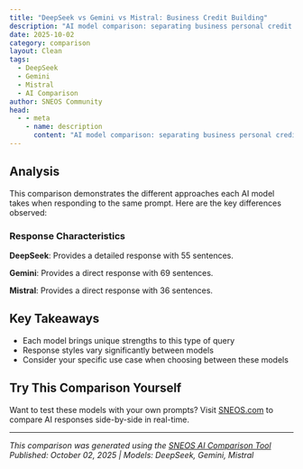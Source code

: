```yaml
---
title: "DeepSeek vs Gemini vs Mistral: Business Credit Building"
description: "AI model comparison: separating business personal credit..."
date: 2025-10-02
category: comparison
layout: Clean
tags:
  - DeepSeek
  - Gemini
  - Mistral
  - AI Comparison
author: SNEOS Community
head:
  - - meta
    - name: description
      content: "AI model comparison: separating business personal credit..."
---
```


<ChatComparison
  title="DeepSeek vs Gemini vs Mistral: Business Credit Building"
  prompt="separating business personal credit"
  :responses='{
    "DeepSeek": "Of course. This is one of the most critical steps for any business owner, especially for those with LLCs or corporations. Separating your personal and business credit is fundamental to protecting your personal assets and building a credible, scalable business.\n\nHere\u2019s a comprehensive guide on why it\u0027s important and how to do it.\n\n---\n\n### Why It\u0027s Absolutely Crucial to Separate Credit\n\n1.  **Personal Asset Protection (The #1 Reason):**\n    *   If you operate as a **Sole Proprietorship or General Partnership**, there is no legal separation between you and your business. If your business is sued or can\u0027t pay its debts, your personal assets (house, car, personal savings) are at risk.\n    *   If you have an **LLC or Corporation**, mixing finances is called \u0022piercing the corporate veil.\u0022 A court can hold you personally liable for business debts, defeating the entire purpose of having the business structure.\n\n2.  **Build Business Credit History:**\n    *   Just like a personal credit score, a strong business credit profile (with Dun \u0026 Bradstreet, Experian Business, and Equifax Business) allows you to:\n        *   Get better interest rates and terms on loans and lines of credit.\n        *   Secure higher credit limits.\n        *   Build credibility with suppliers and vendors.\n\n3.  **Professionalism and Credibility:**\n    *   Paying with a check or credit card in your business\u0027s name looks far more professional than using a personal card. It signals that you are a serious, established entity.\n\n4.  **Simplify Accounting and Taxes:**\n    *   Mixing finances is a bookkeeping nightmare. Separating them makes it easy to track business expenses, prepare for taxes, and qualify for deductions without sifting through personal transactions.\n\n---\n\n### How to Separate Your Business and Personal Credit: A Step-by-Step Plan\n\n#### Step 1: Establish a Legal Business Entity\n\nThis is the foundational step. Stop operating as a Sole Proprietorship.\n\n*   **Form an LLC (Limited Liability Company) or Corporation (S-Corp or C-Corp):**\n    *   **LLC** is the most popular choice for small to medium-sized businesses due to its simplicity and flexibility.\n    *   These structures create a legal \u0022wall\u0022 between you and your business.\n\n#### Step 2: Get an Employer Identification Number (EIN)\n\n*   Think of this as a **Social Security Number for your business**.\n*   It\u0027s free to get from the IRS and is used to open business bank accounts, apply for business credit, and file business taxes.\n*   You will use your EIN instead of your SSN on all business-related applications.\n\n#### Step 3: Open a Dedicated Business Bank Account\n\n*   This is non-negotiable. As soon as you have your EIN and business formation documents, open a checking account in your business\u0027s legal name.\n*   **Route all business income and expenses through this account.** Do not pay for business expenses from your personal account or deposit customer checks into your personal account.\n\n#### Step 4: Get a Business Credit Card\n\n*   Use your EIN and business bank account details to apply for a business credit card.\n*   Even if you are personally required to guarantee the card (which is very common for new businesses), using it properly will start building your business credit history.\n*   **Use this card for all business purchases.** This simplifies expense tracking and helps build your business credit profile.\n\n#### Step 5: Establish a Business Address and Phone Number\n\n*   Get a dedicated phone number for your business and list it consistently everywhere.\n*   Use a physical business address (can be your office, a PO Box, or a virtual office) that is different from your home address. This reinforces the separation.\n\n#### Step 6: Build a Business Credit Profile with Vendors\n\nStart with \u0022trade credit\u0022 with vendors who report your payment history to business credit bureaus.\n\n1.  **Get a D-U-N-S Number:** This is a unique identifier from Dun \u0026 Bradstreet (D\u0026B), the most prominent business credit bureau. It\u0027s free to get.\n2.  **Start with Net-30 Accounts:** These are vendors that allow you to buy now and pay within 30 days. They often have easier approval processes.\n    *   **Examples:** Uline, Grainger, Quill, Summa Office Supplies.\n    *   Make small purchases, pay them off early or on time, and they will report your positive payment history, building your business credit file.\n\n#### Step 7: Monitor Your Business Credit Reports\n\n*   Just like your personal credit, you need to check your business credit reports for accuracy.\n*   Regularly review your reports with **Dun \u0026 Bradstreet**, **Experian Business**, and **Equifax Business**.\n\n---\n\n### The Golden Rules to Maintain the Separation\n\n*   **Never Use Personal Credit for Business:** Once your business credit is established, avoid using personal cards for business expenses. If you must, submit an expense report and have the business reimburse you.\n*   **Never Use Business Credit for Personal Expenses:** This is a major red flag for the IRS and can pierce your corporate veil. Do not buy groceries, personal gifts, or pay for a vacation with your business card.\n*   **Formalize Loans:** If you need to lend your personal money to the business (or vice-versa), create a formal loan document with a stated interest rate and repayment schedule.\n\n### Visual Summary: The Path to Separation\n\n\u0060\u0060\u0060mermaid\nflowchart TD\n    A[Operate as Sole\u003Cbr\u003EProprietor] --\u003E B[Form LLC/Corporation];\n    B --\u003E C[Get EIN from IRS];\n    C --\u003E D[Open Business\u003Cbr\u003EBank Account];\n    D --\u003E E[Get Business\u003Cbr\u003ECredit Card];\n    E --\u003E F[Establish Business\u003Cbr\u003EAddress \u0026 Phone];\n    F --\u003E G[Build Vendor Trade Credit];\n    G --\u003E H{Follow Golden Rules};\n    H --\u003E I[Strong Separate\u003Cbr\u003EBusiness Credit];\n\u0060\u0060\u0060\n\nBy following these steps diligently, you transform your business from a hobby-side-gig into a legitimate, protected, and credit-worthy entity. It\u2019s one of the best investments you can make in your company\u0027s future.",
    "Gemini": "Separating your business and personal credit is crucial for several reasons. It protects your personal assets, simplifies your business finances, and helps you build a strong credit profile for your company. Here\u0027s a breakdown of how to do it:\n\n**1. Understand Why It\u0027s Important**\n\n*   **Limited Liability Protection:**  If your business is structured as a corporation or LLC, separating your finances can protect your personal assets (like your home, car, and savings) from business debts and lawsuits.  If you intermingle funds, it can \u0022pierce the corporate veil\u0022 and expose your personal assets.\n*   **Easier Accounting and Taxes:**  Keeping business and personal transactions separate makes it much easier to track income and expenses for accounting and tax purposes.  You\u0027ll avoid the headache of sorting through mixed statements.\n*   **Building Business Credit:**  Establishing a strong business credit profile allows you to access better financing terms, higher credit limits, and favorable vendor payment terms. This is essential for growth and expansion.  Personal credit scores don\u0027t directly impact business credit scores.\n*   **Professionalism:**  Using business accounts demonstrates professionalism and legitimacy to customers, suppliers, and lenders.\n*   **Simplified Business Valuation:**  If you ever plan to sell your business, having separate financials makes the valuation process much cleaner and more accurate.\n*   **Easier to Secure Funding:** Banks and investors are much more likely to lend to a business that has a distinct financial history separate from the owner\u0027s.\n\n**2. Key Steps to Separate Your Credit**\n\n*   **Choose a Business Structure:**\n    *   **Sole Proprietorship/Partnership:**  These are the simplest to set up, but they don\u0027t offer liability protection. Your personal and business finances are essentially intertwined.  Separation is still important for accounting and clarity, but the legal separation isn\u0027t as strong.\n    *   **Limited Liability Company (LLC):** Offers liability protection, separating your personal assets from business debts. Requires state registration.\n    *   **Corporation (S-Corp or C-Corp):** Offers the strongest liability protection but has more complex setup and compliance requirements.\n\n*   **Obtain an Employer Identification Number (EIN):** If your business is an LLC or corporation, you *must* have an EIN. Even if you\u0027re a sole proprietor, you may want to get one for business banking purposes.  You can obtain an EIN for free from the IRS website.\n\n*   **Open a Business Bank Account:** This is *the* most crucial step.\n    *   Shop around for banks that offer business accounts with features that suit your needs (e.g., online banking, mobile app, no monthly fees, etc.).\n    *   Use your EIN (if you have one) and business documents to open the account.\n    *   Deposit all business income into this account.\n    *   Pay all business expenses from this account.\n    *   **Avoid co-mingling funds.**  Don\u0027t deposit personal funds into the business account, and don\u0027t pay personal expenses from the business account.  If you need to transfer money between accounts, make it a documented loan or owner\u0027s draw.\n\n*   **Get a Business Credit Card:**\n    *   Apply for a business credit card using your EIN (if applicable) and business information.  Some cards may require a personal guarantee, especially when the business is new.\n    *   Use the card *solely* for business expenses.\n    *   Pay the bills on time to build your business credit score.\n    *   Choose a card with rewards that benefit your business (e.g., travel points, cash back on office supplies).\n\n*   **Establish Trade Credit with Vendors:**\n    *   Open accounts with suppliers and vendors who report to business credit bureaus (Dun \u0026 Bradstreet, Experian Business, Equifax Small Business).\n    *   Pay your invoices on time or early. This is a great way to build a positive credit history.\n\n*   **Separate Email and Phone:**  Use a separate email address and phone number for your business.  This helps maintain a professional image and simplifies communication.\n\n*   **Business Address:** Obtain a separate business address, such as a PO Box, a virtual office, or a physical office space. Avoid using your home address for business purposes whenever possible.\n\n*   **Payroll (if applicable):** If you pay yourself a salary, set up a formal payroll system.  This ensures proper tax withholding and reporting.\n\n*   **Separate Accounting Software:** Use accounting software like QuickBooks, Xero, or FreshBooks to track your business income and expenses.\n\n*   **Legal Contracts:** Any contracts your business enters into should be in the business name and signed by you in your capacity as an owner or officer of the business.\n\n**3. Building Business Credit**\n\n*   **Check your business credit reports regularly:** Monitor your credit reports from Dun \u0026 Bradstreet, Experian Business, and Equifax Small Business to identify any errors and track your progress.\n*   **Pay bills on time:** This is the most important factor in building good credit.\n*   **Keep credit utilization low:** Try to keep your credit card balances below 30% of your credit limit.\n*   **Establish a positive payment history:** The longer you have a positive payment history, the better your credit score will be.\n\n**4. Addressing Common Challenges**\n\n*   **Personal Guarantee:**  Many lenders require a personal guarantee, especially for new businesses. This means you are personally liable for the debt if the business cannot repay it.  As your business credit improves, you may be able to negotiate the removal of the personal guarantee.\n*   **Limited Credit History:**  It takes time to build business credit. Be patient and consistent with your efforts.\n*   **Cash Flow Issues:**  Manage your cash flow carefully to ensure you can pay your bills on time. Consider using invoice factoring or other financing options if needed.\n\n**In Summary:**\n\nSeparating your personal and business credit is a vital step for any business owner. It provides liability protection, simplifies finances, and helps you build a strong credit profile for your company.  Start by establishing a legal business structure, opening a business bank account, and obtaining a business credit card.  Then, focus on building a positive payment history and establishing trade credit with vendors.\n",
    "Mistral": "Separating business and personal credit is crucial for protecting your personal assets, building business credit, and maintaining a clear financial picture. Here are some steps to help you achieve this:\n\n### 1. **Establish a Legal Business Entity**\n   - **Form an LLC or Corporation:** This separates your personal assets from your business assets, providing legal protection.\n   - **Obtain an EIN:** Apply for an Employer Identification Number (EIN) from the IRS. This is used for tax purposes and helps in separating business and personal finances.\n\n### 2. **Open a Business Bank Account**\n   - **Separate Accounts:** Open a business checking account and, if necessary, a business savings account. This ensures that business transactions are kept separate from personal ones.\n   - **Business Credit Card:** Apply for a business credit card to keep business expenses separate and to start building business credit.\n\n### 3. **Build Business Credit**\n   - **Dun \u0026 Bradstreet (D\u0026B) D-U-N-S Number:** Register for a D-U-N-S number, which is used to establish a credit file for your business.\n   - **Pay Bills on Time:** Ensure that all business bills are paid on time to build a positive credit history.\n   - **Credit Reporting:** Use vendors and suppliers that report to business credit bureaus like Dun \u0026 Bradstreet, Experian Business, and Equifax Business.\n\n### 4. **Maintain Separate Records**\n   - **Bookkeeping:** Keep separate financial records for your business. Use accounting software to track income, expenses, and other financial transactions.\n   - **Tax Filing:** File separate tax returns for your business. This helps in maintaining a clear distinction between personal and business finances.\n\n### 5. **Avoid Personal Guarantees**\n   - **Limit Liability:** Try to avoid signing personal guarantees for business loans or leases. This can be challenging for new businesses, but it\u0027s important to minimize personal risk.\n\n### 6. **Use Business Credit for Business Expenses**\n   - **Business Loans:** Apply for business loans rather than using personal loans for business purposes.\n   - **Business Credit Cards:** Use business credit cards for business-related expenses to build business credit.\n\n### 7. **Monitor Business Credit**\n   - **Credit Reports:** Regularly check your business credit reports to ensure accuracy and to monitor your credit score.\n   - **Credit Monitoring Services:** Consider using credit monitoring services to stay informed about changes in your business credit.\n\n### 8. **Educate Yourself**\n   - **Understand Business Credit:** Learn about how business credit works and how it differs from personal credit. This knowledge will help you make informed decisions.\n\n### 9. **Consult Professionals**\n   - **Accountants and Lawyers:** Consult with accountants and lawyers to ensure you are following best practices and complying with all legal requirements.\n\n### 10. **Review and Adjust**\n   - **Periodic Review:** Regularly review your financial practices to ensure that business and personal finances remain separate. Make adjustments as needed.\n\nBy following these steps, you can effectively separate your business and personal credit, protecting your personal assets and building a strong financial foundation for your business."
  }'
  published-date="11:40"
/>

## Analysis

This comparison demonstrates the different approaches each AI model takes when responding to the same prompt. Here are the key differences observed:

### Response Characteristics

**DeepSeek**: Provides a detailed response with 55 sentences. 

**Gemini**: Provides a direct response with 69 sentences. 

**Mistral**: Provides a direct response with 36 sentences. 

## Key Takeaways

- Each model brings unique strengths to this type of query
- Response styles vary significantly between models
- Consider your specific use case when choosing between these models

## Try This Comparison Yourself

Want to test these models with your own prompts? Visit [SNEOS.com](https://sneos.com) to compare AI responses side-by-side in real-time.

---

*This comparison was generated using the [SNEOS AI Comparison Tool](https://sneos.com)*
*Published: October 02, 2025 | Models: DeepSeek, Gemini, Mistral*
